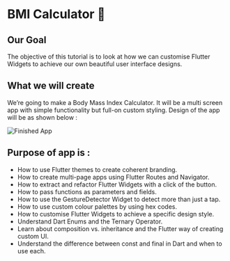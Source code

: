 # BMI Calculator 💪



## Our Goal

The objective of this tutorial is to look at how we can customise Flutter Widgets to achieve our own beautiful user interface designs.



## What we will create

We’re going to make a Body Mass Index Calculator. It will be a multi screen app with simple functionality but full-on custom styling. Design of the app will be as shown below : 

![Finished App](https://github.com/londonappbrewery/Images/blob/master/bmi-calc-demo.gif)



## Purpose of app is :

- How to use Flutter themes to create coherent branding.
- How to create multi-page apps using Flutter Routes and Navigator.
- How to extract and refactor Flutter Widgets with a click of the button.
- How to pass functions as parameters and fields.
- How to use the GestureDetector Widget to detect more than just a tap.
- How to use custom colour palettes by using hex codes.
- How to customise Flutter Widgets to achieve a specific design style.
- Understand Dart Enums and the Ternary Operator.
- Learn about composition vs. inheritance and the Flutter way of creating custom UI.
- Understand the difference between const and final in Dart and when to use each.

